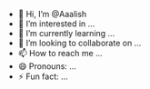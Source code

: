 - 👋 Hi, I’m @Aaalish
- 👀 I’m interested in ...
- 🌱 I’m currently learning ...
- 💞️ I’m looking to collaborate on ...
- 📫 How to reach me ...
- 😄 Pronouns: ...
- ⚡ Fun fact: ...

<!---
Aaalish/Aaalish is a ✨ special ✨ repository because its `README.md` (this file) appears on your GitHub profile.
You can click the Preview link to take a look at your changes.
--->
